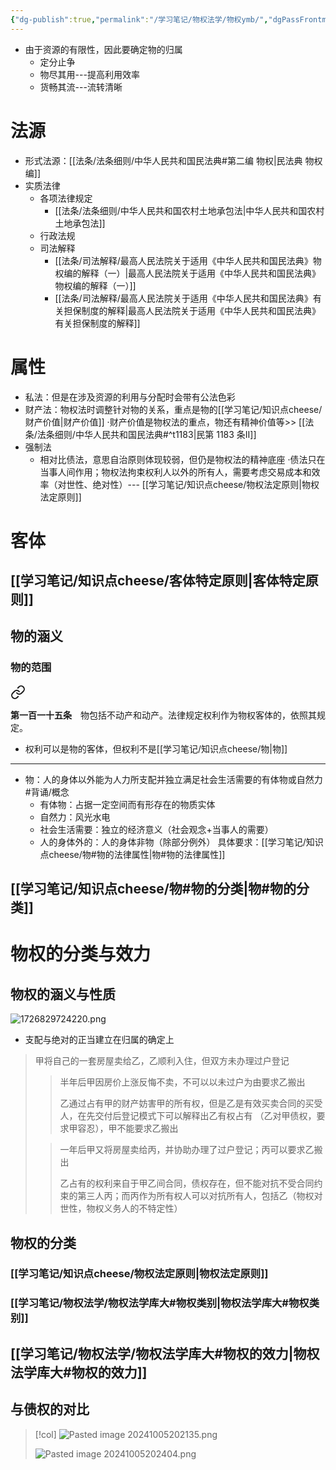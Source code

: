 ```yaml
---
{"dg-publish":true,"permalink":"/学习笔记/物权法学/物权ymb/","dgPassFrontmatter":true,"created":"2024-09-20T15:35:41.236+08:00","updated":"2024-10-05T20:25:22.944+08:00"}
---
```


- 由于资源的有限性，因此要确定物的归属
	- 定分止争
	- 物尽其用---提高利用效率
	- 货畅其流---流转清晰

# 法源
- 形式法源：[[法条/法条细则/中华人民共和国民法典#第二编 物权\|民法典 物权编]]
- 实质法律
	- 各项法律规定
		- [[法条/法条细则/中华人民共和国农村土地承包法\|中华人民共和国农村土地承包法]]
	- 行政法规
	- 司法解释
		- [[法条/司法解释/最高人民法院关于适用《中华人民共和国民法典》物权编的解释（一）\|最高人民法院关于适用《中华人民共和国民法典》物权编的解释（一）]]
		- [[法条/司法解释/最高人民法院关于适用《中华人民共和国民法典》有关担保制度的解释\|最高人民法院关于适用《中华人民共和国民法典》有关担保制度的解释]]
# 属性
- 私法：但是在涉及资源的利用与分配时会带有公法色彩
- 财产法：物权法时调整针对物的关系，重点是物的[[学习笔记/知识点cheese/财产价值\|财产价值]]
·财产价值是物权法的重点，物还有精神价值等>> [[法条/法条细则/中华人民共和国民法典#^t1183\|民第 1183 条Ⅱ]]
- 强制法
	- 相对比债法，意思自治原则体现较弱，但仍是物权法的精神底座
	·债法只在当事人间作用；物权法拘束权利人以外的所有人，需要考虑交易成本和效率（对世性、绝对性）--- [[学习笔记/知识点cheese/物权法定原则\|物权法定原则]]
# 客体
## [[学习笔记/知识点cheese/客体特定原则\|客体特定原则]]

## 物的涵义
### 物的范围

<div class="transclusion internal-embed is-loaded"><a class="markdown-embed-link" href="////#t115" aria-label="Open link"><svg xmlns="http://www.w3.org/2000/svg" width="24" height="24" viewBox="0 0 24 24" fill="none" stroke="currentColor" stroke-width="2" stroke-linecap="round" stroke-linejoin="round" class="svg-icon lucide-link"><path d="M10 13a5 5 0 0 0 7.54.54l3-3a5 5 0 0 0-7.07-7.07l-1.72 1.71"></path><path d="M14 11a5 5 0 0 0-7.54-.54l-3 3a5 5 0 0 0 7.07 7.07l1.71-1.71"></path></svg></a><div class="markdown-embed">



**第一百一十五条**　物包括不动产和动产。法律规定权利作为物权客体的，依照其规定。 

</div></div>

- 权利可以是物的客体，但权利不是[[学习笔记/知识点cheese/物\|物]]
---

- 物：人的身体以外能为人力所支配并独立满足社会生活需要的有体物或自然力 #背诵/概念 
	- 有体物：占据一定空间而有形存在的物质实体
	- 自然力：风光水电
	- 社会生活需要：独立的经济意义（社会观念+当事人的需要）
	- 人的身体外的：人的身体非物（除部分例外）
具体要求：[[学习笔记/知识点cheese/物#物的法律属性\|物#物的法律属性]]

## [[学习笔记/知识点cheese/物#物的分类\|物#物的分类]]

# 物权的分类与效力
## 物权的涵义与性质
![1726829724220.png](/img/user/%E8%BF%90%E8%A1%8C%E6%9D%82/%E9%99%84%E4%BB%B6/1726829724220.png)
- 支配与绝对的正当建立在归属的确定上
>甲将自己的一套房屋卖给乙，乙顺利入住，但双方未办理过户登记
>>半年后甲因房价上涨反悔不卖，不可以以未过户为由要求乙搬出
>>
>>乙通过占有甲的财产妨害甲的所有权，但是乙是有效买卖合同的买受人，在先交付后登记模式下可以解释出乙有权占有 （乙对甲债权，要求甲容忍），甲不能要求乙搬出
>
>>一年后甲又将房屋卖给丙，并协助办理了过户登记；丙可以要求乙搬出
>>
>>乙占有的权利来自于甲乙间合同，债权存在，但不能对抗不受合同约束的第三人丙；而丙作为所有权人可以对抗所有人，包括乙（物权对世性，物权义务人的不特定性）

## 物权的分类
### [[学习笔记/知识点cheese/物权法定原则\|物权法定原则]]
### [[学习笔记/物权法学/物权法学库大#物权类别\|物权法学库大#物权类别]]
## [[学习笔记/物权法学/物权法学库大#物权的效力\|物权法学库大#物权的效力]]
## 与债权的对比
> [!col]
> ![Pasted image 20241005202135.png](/img/user/%E8%BF%90%E8%A1%8C%E6%9D%82/%E9%99%84%E4%BB%B6/Pasted%20image%2020241005202135.png)
>
> ![Pasted image 20241005202404.png](/img/user/%E8%BF%90%E8%A1%8C%E6%9D%82/%E9%99%84%E4%BB%B6/Pasted%20image%2020241005202404.png)




